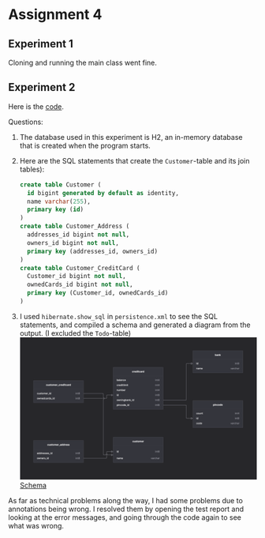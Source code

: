 # Assignment 4

## Experiment 1

Cloning and running the main class went fine.

## Experiment 2

Here is the [code](https://github.com/sondregj/dat250-jpa-tutorial/tree/sondregj/src/main/java/no/hvl/dat250/jpa/tutorial/creditcards).

Questions:

1. The database used in this experiment is H2, an in-memory database that is created when the program starts.
2. Here are the SQL statements that create the `Customer`-table and its join tables):

   ```sql
   create table Customer (
     id bigint generated by default as identity,
     name varchar(255),
     primary key (id)
   )
   create table Customer_Address (
     addresses_id bigint not null,
     owners_id bigint not null,
     primary key (addresses_id, owners_id)
   )
   create table Customer_CreditCard (
     Customer_id bigint not null,
     ownedCards_id bigint not null,
     primary key (Customer_id, ownedCards_id)
   )
   ```

3. I used `hibernate.show_sql` in `persistence.xml` to see the SQL statements, and compiled a schema and generated a diagram from the output. (I excluded the `Todo`-table)
   ![schema](./schema.hibernate.png)
   [Schema](./schema.hibernate.sql)

As far as technical problems along the way, I had some problems due to annotations being wrong. I resolved them by opening the test report and looking at the error messages, and going through the code again to see what was wrong.
